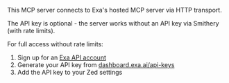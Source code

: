 This MCP server connects to Exa's hosted MCP server via HTTP transport.

The API key is optional - the server works without an API key via Smithery (with rate limits).

For full access without rate limits:
1. Sign up for an [Exa API account](https://dashboard.exa.ai)
2. Generate your API key from [dashboard.exa.ai/api-keys](https://dashboard.exa.ai/api-keys)
3. Add the API key to your Zed settings
